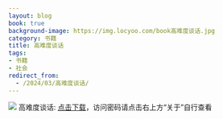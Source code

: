 ```yaml
---
layout: blog
book: true
background-image: https://img.locyoo.com/book高难度谈话.jpg
category: 书籍
title: 高难度谈话
tags:
- 书籍
- 社会
redirect_from:
  - /2024/03/高难度谈话/
---
```

![](https://img.locyoo.com/book高难度谈话.jpg)
高难度谈话: <a name = "ref1" href="https://url18.ctfile.com/f/50983618-1249911110-3eca86?p=3619">点击下载</a>，访问密码请点击右上方“关于”自行查看